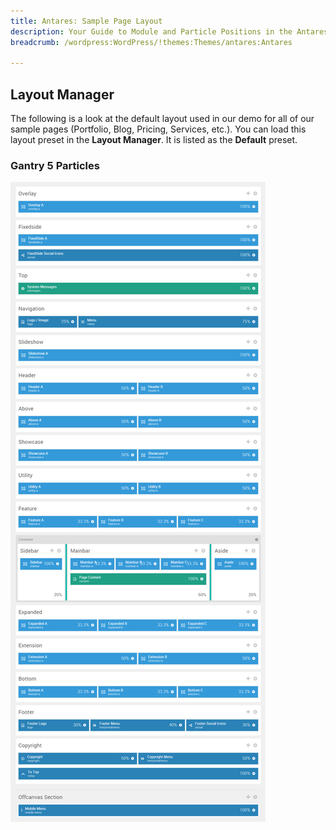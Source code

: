 ```yaml
---
title: Antares: Sample Page Layout
description: Your Guide to Module and Particle Positions in the Antares Theme for WordPress
breadcrumb: /wordpress:WordPress/!themes:Themes/antares:Antares

---
```


Layout Manager
-----

The following is a look at the default layout used in our demo for all of our sample pages (Portfolio, Blog, Pricing, Services, etc.). You can load this layout preset in the **Layout Manager**. It is listed as the **Default** preset.

### Gantry 5 Particles

![positions](assets/default_layout.png)
